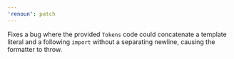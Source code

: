 ```yaml
---
'renoun': patch
---
```


Fixes a bug where the provided `Tokens` code could concatenate a template literal and a following `import` without a separating newline, causing the formatter to throw.

